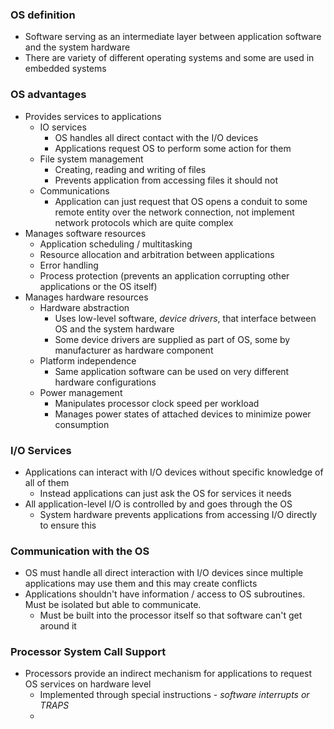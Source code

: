 ### OS definition
- Software serving as an intermediate layer between application software and the system hardware 
- There are variety of different operating systems and some are used in embedded systems

### OS advantages
- Provides services to applications
	- IO services
		- OS handles all direct contact with the I/O devices
		- Applications request OS to perform some action for them
	- File system management
		- Creating, reading and writing of files
		- Prevents application from accessing files it should not
	- Communications
		- Application can just request that OS opens a conduit to some remote entity over the network connection, not implement network protocols which are quite complex
- Manages software resources
	- Application scheduling / multitasking
	- Resource allocation and arbitration between applications
	- Error handling
	- Process protection (prevents an application corrupting other applications or the OS itself)
- Manages hardware resources
	- Hardware abstraction
		- Uses low-level software, *device drivers*, that interface between OS and the system hardware
		- Some device drivers are supplied as part of OS, some by manufacturer as hardware component
	- Platform independence
		- Same application software can be used on very different hardware configurations
	- Power management
		- Manipulates processor clock speed per workload
		- Manages power states of attached devices to minimize power consumption

### I/O Services
- Applications can interact with I/O devices without specific knowledge of all of them
	- Instead applications can just ask the OS for services it needs
- All application-level I/O is controlled by and goes through the OS
	- System hardware prevents applications from accessing I/O directly to ensure this

### Communication with the OS
- OS must handle all direct interaction with I/O devices since multiple applications may use them and this may create conflicts
- Applications shouldn't have information / access to OS subroutines. Must be isolated but able to communicate.
	- Must be built into the processor itself so that software can't get around it

### Processor System Call Support
- Processors provide an indirect mechanism for applications to request OS services on hardware level
	- Implemented through special instructions - *software interrupts or TRAPS*
	- 